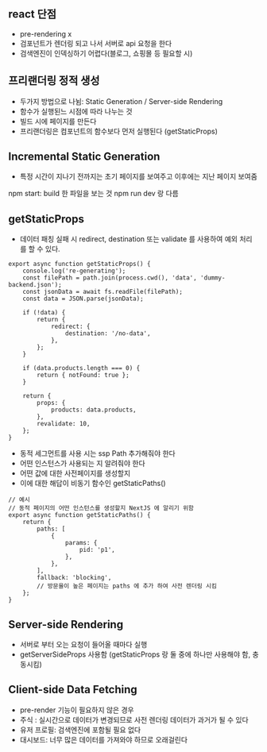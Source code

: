 ## react 단점

-   pre-rendering x
-   검포넌트가 렌더링 되고 나서 서버로 api 요청을 한다
-   검색엔진이 인덱싱하기 어렵다(블로그, 쇼핑몰 등 필요할 시)

## 프리랜더링 정적 생성

-   두가지 방법으로 나뉨: Static Generation / Server-side Rendering
-   함수가 실행된느 시점에 따라 나누는 것
-   빌드 시에 페이지를 만든다
-   프리랜더링은 컴포넌트의 함수보다 먼저 실행된다 (getStaticProps)

## Incremental Static Generation

-   특정 시간이 지나기 전까지는 초기 페이지를 보여주고
    이후에는 지난 페이지 보여줌

npm start: build 한 파일을 보는 것 npm run dev 랑 다름

## getStaticProps

-   데이터 패칭 실패 시 redirect, destination 또는 validate 를 사용하여 예외 처리를 할 수 있다.

```
export async function getStaticProps() {
    console.log('re-generating');
    const filePath = path.join(process.cwd(), 'data', 'dummy-backend.json');
    const jsonData = await fs.readFile(filePath);
    const data = JSON.parse(jsonData);

    if (!data) {
        return {
            redirect: {
                destination: '/no-data',
            },
        };
    }

    if (data.products.length === 0) {
        return { notFound: true };
    }

    return {
        props: {
            products: data.products,
        },
        revalidate: 10,
    };
}
```

-   동적 세그먼트를 사용 시는 ssp Path 추가해줘야 한다
-   어떤 인스턴스가 사용되는 지 알려줘야 한다
-   어떤 값에 대한 사전페이지를 생성할지
-   이에 대한 해답이 비동기 함수인 getStaticPaths()

```
// 예시
// 동적 페이지의 어떤 인스턴스를 생성할지 NextJS 에 알리기 위함
export async function getStaticPaths() {
    return {
        paths: [
            {
                params: {
                    pid: 'p1',
                },
            },
        ],
        fallback: 'blocking',
        // 방문율이 높은 페이지는 paths 에 추가 하여 사전 렌더링 시킴
    };
}
```

## Server-side Rendering

-   서버로 부터 오는 요청이 들어올 때마다 실행
-   getServerSideProps 사용함 (getStaticProps 랑 둘 중에 하나만 사용해야 함, 충동시킴)

## Client-side Data Fetching

-   pre-render 기능이 필요하지 않은 경우
-   주식 : 실시간으로 데이터가 변경되므로 사전 렌더링 데이터가 과거가 될 수 있다
-   유저 프로필: 검색엔진에 포함될 필요 없다
-   대시보드: 너무 많은 데이터를 가져와야 하므로 오래걸린다
